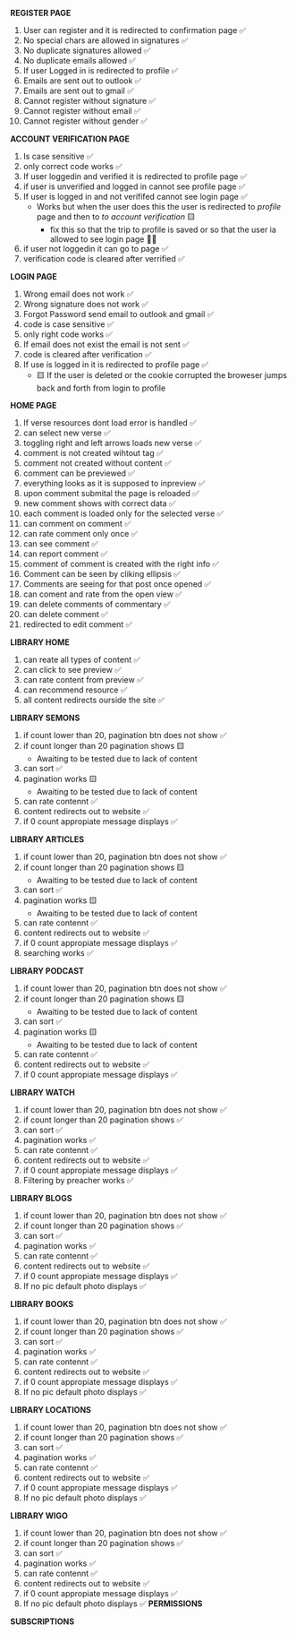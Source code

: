 **REGISTER PAGE**

1. User can register and it is redirected to confirmation page ✅
2. No special chars are allowed in signatures ✅
3. No duplicate signatures allowed ✅
4. No duplicate emails allowed ✅
5. If user Logged in is redirected to profile ✅
6. Emails are sent out to outlook ✅
7. Emails are sent out to gmail ✅
8. Cannot register without signature ✅
9. Cannot register without email ✅
10.   Cannot register without gender ✅

**ACCOUNT VERIFICATION PAGE**

1. Is case sensitive ✅
2. only correct code works ✅
3. If user loggedin and verified it is redirected to profile page ✅
4. if user is unverified and logged in cannot see profile page ✅
5. If user is logged in and not verififed cannot see login page ✅
   -  Works but when the user does this the user is redirected to _profile_ page and then to _to account verification_ 🟨
      -  fix this so that the trip to profile is saved or so that the user ia allowed to see login page 👷‍♂️
6. if user not loggedin it can go to page ✅
7. verification code is cleared after verrified ✅

**LOGIN PAGE**

1. Wrong email does not work ✅
2. Wrong signature does not work ✅
3. Forgot Password send email to outlook and gmail ✅
4. code is case sensitive ✅
5. only right code works ✅
6. If email does not exist the email is not sent ✅
7. code is cleared after verification ✅
8. If use is logged in it is redirected to profile page ✅
   -  🟨 If the user is deleted or the cookie corrupted the broweser jumps back and forth from login to profile

**HOME PAGE**

1. If verse resources dont load error is handled ✅
2. can select new verse ✅
3. toggling right and left arrows loads new verse ✅
4. comment is not created wihtout tag ✅
5. comment not created without content ✅
6. comment can be previewed ✅
7. everything looks as it is supposed to inpreview ✅
8. upon comment submital the page is reloaded ✅
9. new comment shows with correct data ✅
10.   each comment is loaded only for the selected verse ✅
11.   can comment on comment ✅
12.   can rate comment only once ✅
13.   can see comment ✅
14.   can report comment ✅
15.   comment of comment is created with the right info ✅
16.   Comment can be seen by cliking ellipsis ✅
17.   Comments are seeing for that post once opened ✅
18.   can coment and rate from the open view ✅
19.   can delete comments of commentary ✅
20.   can delete comment ✅
21.   redirected to edit comment ✅

**LIBRARY HOME**

1. can reate all types of content ✅
2. can click to see preview ✅
3. can rate content from preview ✅
4. can recommend resource ✅
5. all content redirects ourside the site ✅

**LIBRARY SEMONS**

1. if count lower than 20, pagination btn does not show ✅
2. if count longer than 20 pagination shows 🟨
   -  Awaiting to be tested due to lack of content
3. can sort ✅
4. pagination works 🟨
   -  Awaiting to be tested due to lack of content
5. can rate contennt ✅
6. content redirects out to website ✅
7. if 0 count appropiate message displays ✅

**LIBRARY ARTICLES**

1. if count lower than 20, pagination btn does not show ✅
2. if count longer than 20 pagination shows 🟨
   -  Awaiting to be tested due to lack of content
3. can sort ✅
4. pagination works 🟨
   -  Awaiting to be tested due to lack of content
5. can rate contennt ✅
6. content redirects out to website ✅
7. if 0 count appropiate message displays ✅
8. searching works ✅

**LIBRARY PODCAST**

1. if count lower than 20, pagination btn does not show ✅
2. if count longer than 20 pagination shows 🟨
   -  Awaiting to be tested due to lack of content
3. can sort ✅
4. pagination works 🟨
   -  Awaiting to be tested due to lack of content
5. can rate contennt ✅
6. content redirects out to website ✅
7. if 0 count appropiate message displays ✅

**LIBRARY WATCH**

1. if count lower than 20, pagination btn does not show ✅
2. if count longer than 20 pagination shows ✅
3. can sort ✅
4. pagination works ✅
5. can rate contennt ✅
6. content redirects out to website ✅
7. if 0 count appropiate message displays ✅
8. Filtering by preacher works ✅

**LIBRARY BLOGS**

1. if count lower than 20, pagination btn does not show ✅
2. if count longer than 20 pagination shows ✅
3. can sort ✅
4. pagination works ✅
5. can rate contennt ✅
6. content redirects out to website ✅
7. if 0 count appropiate message displays ✅
8. If no pic default photo displays ✅

**LIBRARY BOOKS**

1. if count lower than 20, pagination btn does not show ✅
2. if count longer than 20 pagination shows ✅
3. can sort ✅
4. pagination works ✅
5. can rate contennt ✅
6. content redirects out to website ✅
7. if 0 count appropiate message displays ✅
8. If no pic default photo displays ✅

**LIBRARY LOCATIONS**

1. if count lower than 20, pagination btn does not show ✅
2. if count longer than 20 pagination shows ✅
3. can sort ✅
4. pagination works ✅
5. can rate contennt ✅
6. content redirects out to website ✅
7. if 0 count appropiate message displays ✅
8. If no pic default photo displays ✅

**LIBRARY WIGO**

1. if count lower than 20, pagination btn does not show ✅
2. if count longer than 20 pagination shows ✅
3. can sort ✅
4. pagination works ✅
5. can rate contennt ✅
6. content redirects out to website ✅
7. if 0 count appropiate message displays ✅
8. If no pic default photo displays ✅
   **PERMISSIONS**

**SUBSCRIPTIONS**
